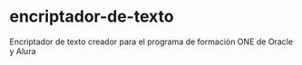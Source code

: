# encriptador-de-texto
Encriptador de texto creador para el programa de formación ONE de Oracle y Alura
